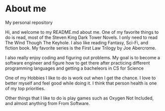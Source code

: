 # About me
My personal repository 

Hi, and welcome to my README.md about me.
One of my favorite things to do is read, most of the Steven King Dark Tower Novels. I only need to read The Wind Though The Keyhole. I also like reading Fantasy, Sci-Fi, and fiction book. My favorite series is the First Law Trilogy by Joe Abercrome.

I also really enjoy coding and figuring out problems. My goal is to become a software engineer and figure how to get there after practicing different programming languages and getting a bacheleors in CS for Science

One of my Hobbies I like to do is work out when I get the chance. I love to better myself and feel good while doing it. I think that person health is one of my top priorities.

Other things that I like to do is play games such as Oxygen Not Included, and almost anything from From Software.
